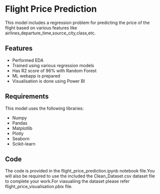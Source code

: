 
# Flight Price Prediction 

This model includes a regression problem for predicting the price of the flight based on various features like airlines,departure_time,source_city,class,etc.



## Features

- Performed EDA
- Trained using various regression models
- Has R2 score of 96% with Random Forest
- ML webapp is prepared
- Visualisation is done using Power BI



## Requirements
This model uses the following libraries:
* Numpy
* Pandas
* Matplotlib
* Plotly
* Seaborn
* Scikit-learn


## Code
The code is provided in the flight_price_prediction.ipynb notebook file.You will also be required to use the included the Clean_Dataset.csv dataset file to complete your work.For viasualiing the dataset please refer flight_price_visualisation.pbix file.
